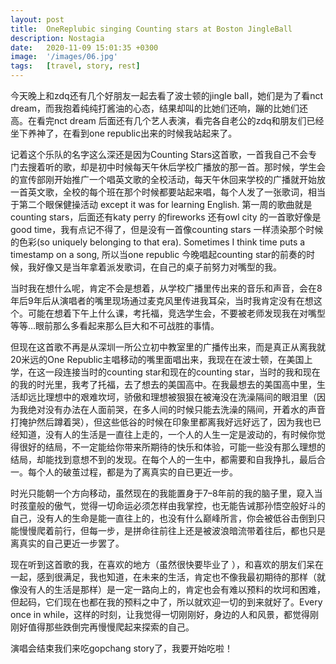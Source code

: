 ```yaml
---
layout: post
title:  OneReplubic singing Counting stars at Boston JingleBall
description: Nostagia
date:   2020-11-09 15:01:35 +0300
image:  '/images/06.jpg'
tags:   [travel, story, rest]
---
```


今天晚上和zdq还有几个好朋友一起去看了波士顿的jingle ball，她们是为了看nct dream，而我抱着纯纯打酱油的心态，结果却叫的比她们还响，蹦的比她们还高。在看完nct dream 后面还有几个艺人表演，看完各自老公的zdq和朋友们已经坐下养神了，在看到one republic出来的时候我站起来了。

记着这个乐队的名字这么深还是因为Counting Stars这首歌，一首我自己不会专门去搜着听的歌，却是初中时候每天午休后学校广播放的那一首。那时候，学生会的宣传部刚开始推广一个唱英文歌的全校活动，每天午休回来学校的广播就开始放一首英文歌，全校的每个班在那个时候都要站起来唱，每个人发了一张歌词，相当于第二个眼保健操活动 except it was for learning English. 第一周的歌曲就是counting stars，后面还有katy perry 的fireworks 还有owl city 的一首歌好像是good time，我有点记不得了，但是没有一首像counting stars 一样渍染那个时候的色彩(so uniquely belonging to that era). Sometimes I think time puts a timestamp on a song, 所以当one republic 今晚唱起counting star的前奏的时候，我好像又是当年拿着派发歌词，在自己的桌子前努力对嘴型的我。

当时我在想什么呢，肯定不会是想着，从学校广播里传出来的音乐和声音，会在8年后9年后从演唱者的嘴里现场通过麦克风里传进我耳朵，当时我肯定没有在想这个。可能在想着下午上什么课，考托福，竞选学生会，不要被老师发现我在对嘴型等等…眼前那么多看起来那么巨大和不可战胜的事情。

但现在这首歌不再是从深圳一所公立初中教室里的广播传出来，而是真正从离我就20米远的One Republic主唱移动的嘴里面唱出来，我现在在波士顿，在美国上学，在这一段连接当时的counting star和现在的counting star，当时的我和现在的我的时光里，我考了托福，去了想去的美国高中。在我最想去的美国高中里，生活却远比理想中的艰难坎坷，骄傲和理想被狠狠在被淹没在洗澡隔间的眼泪里（因为我绝对没有办法在人面前哭，在多人间的时候只能去洗澡的隔间，开着水的声音打掩护然后蹲着哭），但这些低谷的时候在印象里都离我好远好远了，因为我也已经知道，没有人的生活是一直往上走的，一个人的人生一定是波动的，有时候你觉得很好的结局，不一定能给你带来所期待的快乐和体验，可能一些没有那么理想的结局，却能找到意想不到的发现。在每个人的一生中，都需要和自我挣扎，最后合一。每个人的破茧过程，都是为了离真实的自已更近一步。

时光只能朝一个方向移动，虽然现在的我能置身于7–8年前的我的脑子里，窥入当时孩童般的傲气，觉得一切命运必须怎样由我掌控，也无能告诫那孙悟空般好斗的自己，没有人的生命是能一直往上的，也没有什么巅峰所言，你会被低谷击倒到只能慢慢爬着前行，但每一步，是拼命往前往上还是被波浪暗流带着往后，都也只是离真实的自己更近一步罢了。

现在听到这首歌的我，在喜欢的地方（虽然很快要毕业了 ），和喜欢的朋友们呆在一起，感到很满足，我也知道，在未来的生活，肯定也不像我最初期待的那样（就像没有人的生活是那样）是一定一路向上的，肯定也会有难以预料的坎坷和困难，但起码，它们现在也都在我的预料之中了，所以就欢迎一切的到来就好了。Every once in while，这样的时刻，让我觉得一切刚刚好，身边的人和风景，都觉得刚刚好值得那些跌倒完再慢慢爬起来探索的自己。

演唱会结束我们来吃gopchang story了，我要开始吃啦！